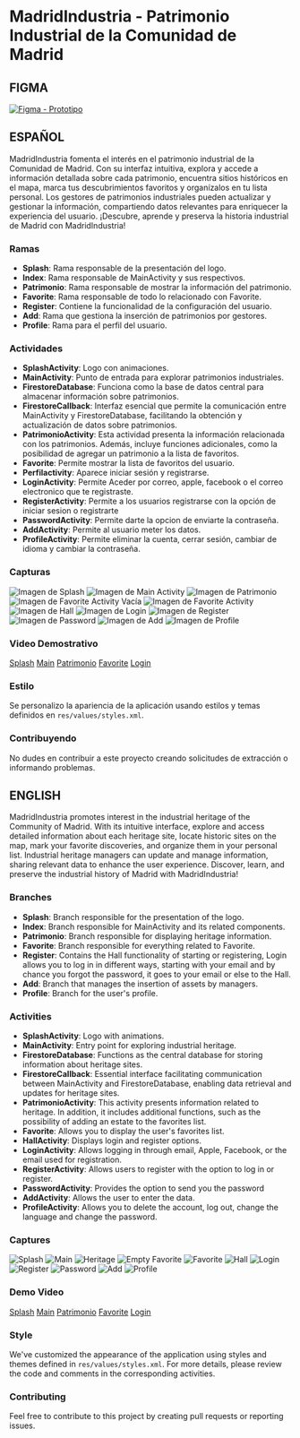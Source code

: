 # MadridIndustria - Patrimonio Industrial de la Comunidad de Madrid

## FIGMA
[![Figma - Prototipo](img/figma.png)](https://www.figma.com/proto/0K4c3jnRqUEtKPQ18aWkgz/App-IndustriaMadrid?type=design&node-id=1214-1245&t=uYsVs1NcrupUYxVb-0&scaling=scale-down&page-id=1022%3A142)

## ESPAÑOL
MadridIndustria fomenta el interés en el patrimonio industrial de la Comunidad de Madrid. Con su interfaz intuitiva, explora y accede a información detallada sobre cada patrimonio, encuentra sitios históricos en el mapa, marca tus descubrimientos favoritos y organízalos en tu lista personal. Los gestores de patrimonios industriales pueden actualizar y gestionar la información, compartiendo datos relevantes para enriquecer la experiencia del usuario. ¡Descubre, aprende y preserva la historia industrial de Madrid con MadridIndustria!

### Ramas
- **Splash**: Rama responsable de la presentación del logo.
- **Index**: Rama responsable de MainActivity y sus respectivos.
- **Patrimonio**: Rama responsable de mostrar la información del patrimonio. 
- **Favorite**: Rama responsable de todo lo relacionado con Favorite.
- **Register**: Contiene la funcionalidad de la configuración del usuario.
- **Add**: Rama que gestiona la inserción de patrimonios por gestores.
- **Profile**: Rama para el perfil del usuario.

### Actividades
- **SplashActivity**: Logo con animaciones.
- **MainActivity**: Punto de entrada para explorar patrimonios industriales.
- **FirestoreDatabase**: Funciona como la base de datos central para almacenar información sobre patrimonios.
- **FirestoreCallback**: Interfaz esencial que permite la comunicación entre MainActivity y FirestoreDatabase, facilitando la obtención y actualización de datos sobre patrimonios.
- **PatrimonioActivity**: Esta actividad presenta la información relacionada con los patrimonios. Además, incluye funciones adicionales, como la posibilidad de agregar un patrimonio a la lista de favoritos.
- **Favorite**: Permite mostrar la lista de favoritos del usuario.
- **Perfilactivity**: Aparece iniciar sesión y registrarse.
- **LoginActivity**: Permite Aceder por correo, apple, facebook o el correo electronico que te registraste.
- **RegisterActivity**: Permite a los usuarios registrarse con la opción de iniciar sesion o registrarte
- **PasswordActivity**: Permite darte la opcion de enviarte la contraseña.
- **AddActivity**: Permite al usuario meter los datos.
- **ProfileActivity**: Permite eliminar la cuenta, cerrar sesión, cambiar de idioma y cambiar la contraseña.


### Capturas
![Imagen de Splash](img/splash.png)
![Imagen de Main Activity](img/main.png)
![Imagen de Patrimonio](img/patrimonio.png)
![Imagen de Favorite Activity Vacía](img/favorite_empty.png) 
![Imagen de Favorite Activity ](img/favorite.png)
![Imagen de Hall](img/hall.png)
![Imagen de Login](img/login.png)
![Imagen de Register](img/register.png)
![Imagen de Password](img/password.png)
![Imagen de Add](img/add.png)
![Imagen de Profile](img/profile.png)

### Video Demostrativo
[Splash](video/splash.webm)
[Main](video/main.webm)
[Patrimonio](video/patrimonio.webm)
[Favorite](video/favorite.webm)
[Login](video/login.webm)

### Estilo
Se personalizo la apariencia de la aplicación usando estilos y temas definidos en `res/values/styles.xml`.

### Contribuyendo
No dudes en contribuir a este proyecto creando solicitudes de extracción o informando problemas.

## ENGLISH
MadridIndustria promotes interest in the industrial heritage of the Community of Madrid. With its intuitive interface, explore and access detailed information about each heritage site, locate historic sites on the map, mark your favorite discoveries, and organize them in your personal list. Industrial heritage managers can update and manage information, sharing relevant data to enhance the user experience. Discover, learn, and preserve the industrial history of Madrid with MadridIndustria!

### Branches
- **Splash**: Branch responsible for the presentation of the logo.
- **Index**: Branch responsible for MainActivity and its related components.
- **Patrimonio**: Branch responsible for displaying heritage information.
- **Favorite**: Branch responsible for everything related to Favorite.
- **Register**: Contains the Hall functionality of starting or registering, Login allows you to log in in different ways, starting with your email and by chance you forgot the password, it goes to your email or else to the Hall.
- **Add**: Branch that manages the insertion of assets by managers.
- **Profile**: Branch for the user's profile.

### Activities
- **SplashActivity**: Logo with animations.
- **MainActivity**: Entry point for exploring industrial heritage.
- **FirestoreDatabase**: Functions as the central database for storing information about heritage sites.
- **FirestoreCallback**: Essential interface facilitating communication between MainActivity and FirestoreDatabase, enabling data retrieval and updates for heritage sites.
- **PatrimonioActivity**: This activity presents information related to heritage. In addition, it includes additional functions, such as the possibility of adding an estate to the favorites list.
- **Favorite**: Allows you to display the user's favorites list.
- **HallActivity**: Displays login and register options.
- **LoginActivity**: Allows logging in through email, Apple, Facebook, or the email used for registration.
- **RegisterActivity**: Allows users to register with the option to log in or register.
- **PasswordActivity**: Provides the option to send you the password
- **AddActivity**: Allows the user to enter the data.
- **ProfileActivity**: Allows you to delete the account, log out, change the language and change the password.

### Captures
![Splash](img/splash.png)
![Main](img/main.png)
![Heritage](img/patrimonio.png)
![Empty Favorite](img/favorite_empty.png) 
![Favorite](img/favorite.png)
![Hall](img/hall.png)
![Login](img/login.png)
![Register](img/register.png)
![Password](img/password.png)
![Add](img/add.png)
![Profile](img/profile.png) 

### Demo Video
[Splash](video/splash.webm)
[Main](video/main.webm)
[Patrimonio](video/patrimonio.webm)
[Favorite](video/favorite.webm)
[Login](video/login.webm)

### Style
We've customized the appearance of the application using styles and themes defined in `res/values/styles.xml`. For more details, please review the code and comments in the corresponding activities.

### Contributing
Feel free to contribute to this project by creating pull requests or reporting issues.